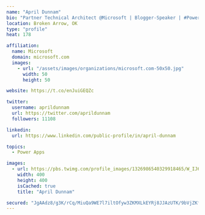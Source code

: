 ```yaml
---
name: "April Dunnam"
bio: "Partner Technical Architect @Microsoft | Blogger-Speaker | #PowerApps, #PowerAutomate, #Office365, #SharePoint | #WIT | #Karaoke Queen"
location: Broken Arrow, OK
type: "profile"
heat: 178

affiliation:
  name: Microsoft
  domain: microsoft.com
  images:
    - url: "/assets/images/organizations/microsoft.com-50x50.jpg"
      width: 50
      height: 50

website: https://t.co/enJuiGEQZc

twitter:
  username: aprildunnam
  url: https://twitter.com/aprildunnam
  followers: 11108

linkedin:
  url: https://www.linkedin.com/public-profile/in/april-dunnam

topics:
  - Power Apps

images:
  - url: https://pbs.twimg.com/profile_images/1326986540329918465/W_IJ6Ih2_400x400.jpg
    width: 400
    height: 400
    isCached: true
    title: "April Dunnam"

secured: "JgAAdz8/g3K/rCq/MiuQa9WE7l7iltOfyw3ZKMXLkEYRj8JJAzUTK/9bVjZKf2c3m6YKKs7neNM0SsWsTFt1hbTwLzzl9reJeTTSf1x5l9FwyARnrhPp+DtpanFvR4k53DtkMRa4W2WEQDQMWER4YIzX6cBXu1OgmxoQ9NxUwmsmdySAq+IlVkYtJys7ewx/M4V1S45KOz3H8lMRiGKJuR6K+dQolAce8iMQM14xV/2JmNb8HJM2xCOQm+fzZtOKRTw+57z8ve2uCtJb5dXenZuo72abTBpb8MmUXNgCqV8iRI8/3F+Ch9HSJRBcx+sWrS8y4H9fR2p+tFrusYr6ywPGoA2UPwYAPKCwicoXg5jM3Eo2/0pm5+yfXCclvoMczBJIYcl6kyKnf1wYtcifaeYbylFxWBRWIvqEfKllK2g=;e1MU/CVg0m1hebVn96LCVg=="
---
```


